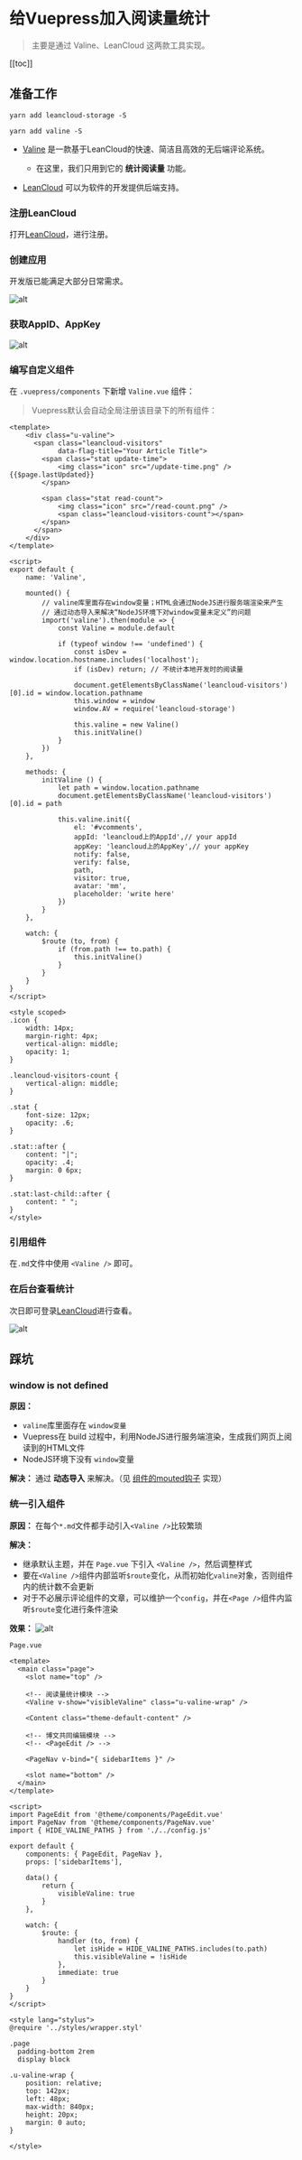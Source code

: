 # 给Vuepress加入阅读量统计
> 主要是通过 Valine、LeanCloud 这两款工具实现。

[[toc]]

## 准备工作
```
yarn add leancloud-storage -S

yarn add valine -S
```

 - [Valine](https://valine.js.org/) 是一款基于LeanCloud的快速、简洁且高效的无后端评论系统。
    - 在这里，我们只用到它的 **统计阅读量** 功能。

 - [LeanCloud](https://www.leancloud.cn/) 可以为软件的开发提供后端支持。


### 注册LeanCloud
打开[LeanCloud](https://leancloud.cn/dashboard/login.html#/signin)，进行注册。

### 创建应用
开发版已能满足大部分日常需求。

![alt](./img/img-1.png)

### 获取AppID、AppKey
![alt](./img/img-2.png)

### 编写自定义组件
在 `.vuepress/components` 下新增 `Valine.vue` 组件：

> Vuepress默认会自动全局注册该目录下的所有组件：

```vue
<template>
    <div class="u-valine">
      <span class="leancloud-visitors"
            data-flag-title="Your Article Title">
        <span class="stat update-time">
            <img class="icon" src="/update-time.png" />{{$page.lastUpdated}}
        </span>

        <span class="stat read-count">
            <img class="icon" src="/read-count.png" />
            <span class="leancloud-visitors-count"></span>
        </span>
      </span>
    </div>
</template>

<script>
export default {
    name: 'Valine',

    mounted() {
        // valine库里面存在window变量；HTML会通过NodeJS进行服务端渲染来产生
        // 通过动态导入来解决“NodeJS环境下对window变量未定义”的问题
        import('valine').then(module => {
            const Valine = module.default

            if (typeof window !== 'undefined') {
                const isDev = window.location.hostname.includes('localhost');
                if (isDev) return; // 不统计本地开发时的阅读量

                document.getElementsByClassName('leancloud-visitors')[0].id = window.location.pathname
                this.window = window
                window.AV = require('leancloud-storage')

                this.valine = new Valine()
                this.initValine()
            }
        })
    },

    methods: {
        initValine () {
            let path = window.location.pathname
            document.getElementsByClassName('leancloud-visitors')[0].id = path

            this.valine.init({
                el: '#vcomments',
                appId: 'leancloud上的AppId',// your appId
                appKey: 'leancloud上的AppKey',// your appKey
                notify: false,
                verify: false,
                path,
                visitor: true,
                avatar: 'mm',
                placeholder: 'write here'
            })
        }
    },

    watch: {
        $route (to, from) {
            if (from.path !== to.path) {
                this.initValine()
            }
        }
    }
}
</script>

<style scoped>
.icon {
    width: 14px;
    margin-right: 4px;
    vertical-align: middle;
    opacity: 1;
}

.leancloud-visitors-count {
    vertical-align: middle;
}

.stat {
    font-size: 12px;
    opacity: .6;
}

.stat::after {
    content: "|";
    opacity: .4;
    margin: 0 6px;
}

.stat:last-child::after {
    content: " ";
}
</style>

```

### 引用组件
在`.md`文件中使用 `<Valine />` 即可。

### 在后台查看统计
次日即可登录[LeanCloud](https://leancloud.cn/dashboard/login.html#/signin)进行查看。

![alt](./img/img-3.png)


## 踩坑
### window is not defined
**原因：** 
 - `valine`库里面存在 `window变量`
 - Vuepress在 build 过程中，利用NodeJS进行服务端渲染，生成我们网页上阅读到的HTML文件
 - NodeJS环境下没有 `window`变量

**解决：** 通过 **动态导入** 来解决。（见 [组件的mouted钩子](#编写自定义组件) 实现）


### 统一引入组件
**原因：** 在每个`*.md`文件都手动引入`<Valine />`比较繁琐

**解决：** 
 - 继承默认主题，并在 `Page.vue` 下引入 `<Valine />`，然后调整样式
 - 要在`<Valine />`组件内部监听`$route`变化，从而初始化`valine`对象，否则组件内的统计数不会更新
 - 对于不必展示评论组件的文章，可以维护一个`config`，并在`<Page />`组件内监听`$route`变化进行条件渲染

**效果：**
![alt](./img/img-4.png)

`Page.vue`
```vue
<template>
  <main class="page">
    <slot name="top" />

    <!-- 阅读量统计模块 -->
    <Valine v-show="visibleValine" class="u-valine-wrap" />

    <Content class="theme-default-content" />

    <!-- 博文共同编辑模块 -->
    <!-- <PageEdit /> -->

    <PageNav v-bind="{ sidebarItems }" />

    <slot name="bottom" />
  </main>
</template>

<script>
import PageEdit from '@theme/components/PageEdit.vue'
import PageNav from '@theme/components/PageNav.vue'
import { HIDE_VALINE_PATHS } from './../config.js'

export default {
    components: { PageEdit, PageNav },
    props: ['sidebarItems'],

    data() {
        return {
            visibleValine: true
        }
    },

    watch: {
        $route: {
            handler (to, from) {
                let isHide = HIDE_VALINE_PATHS.includes(to.path)
                this.visibleValine = !isHide
            },
            immediate: true
        }
    }
}
</script>

<style lang="stylus">
@require '../styles/wrapper.styl'

.page
  padding-bottom 2rem
  display block

.u-valine-wrap {
    position: relative;
    top: 142px;
    left: 48px;
    max-width: 840px;
    height: 20px;
    margin: 0 auto;
}

</style>
```